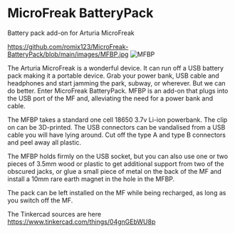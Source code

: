# MicroFreak BatteryPack
 Battery pack add-on for Arturia MicroFreak

https://github.com/romix123/MicroFreak-BatteryPack/blob/main/images/MFBP.jpg
![MFBP](https://user-images.githubusercontent.com/1766442/167636793-4b61aa7e-d286-4107-b85d-72f8e8cb81d8.jpg)

The Arturia MicroFreak is a wonderful device. It can run off a USB battery pack making it a portable device. Grab your power bank, USB cable and headphones and start jamming the park, subway, or wherever. 
But we can do better. Enter MicroFreak BatteryPack. 
MFBP is an add-on that plugs into the USB port of the MF and, alleviating the need for a power bank and cable.

The MFBP takes a standard one cell 18650 3.7v Li-ion powerbank. The clip on can be 3D-printed.
The USB connectors can be vandalised from a USB cable you will have lying around. Cut off the type A and type B connectors and peel away all plastic. 

The MFBP holds firmly on the USB socket, but you can also use one or two pieces of 3.5mm wood or plastic to get additional support from two of the obscured jacks, or glue a small piece of metal on the back of the MF and install a 10mm rare earth magnet in the hole in the MFBP.

The pack can be left installed on the MF while being recharged, as long as you switch off the MF.

The Tinkercad sources are here https://www.tinkercad.com/things/04gnGEbWU8p 
